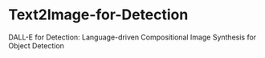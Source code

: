 # Text2Image-for-Detection
DALL-E for Detection: Language-driven Compositional Image Synthesis for Object Detection
